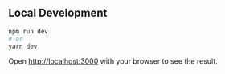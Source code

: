## Local Development

```bash
npm run dev
# or
yarn dev
```

Open [http://localhost:3000](http://localhost:3000) with your browser to see the result.
